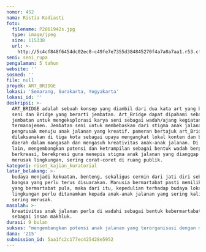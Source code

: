 ```yaml
---
nomor: 452
nama: Ristia Kadiasti
foto:
  filename: P2061942s.jpg
  type: image/jpeg
  size: 115338
  url: >-
    http://5c4cf848f6454dc02ec8-c49fe7e7355d384845270f4a7a0a7aa1.r53.cf2.rackcdn.com/a4976f09-144f-4523-95c4-d5850cf02472/P2061942s.jpg
seni: seni_rupa
pengalaman: 5 tahun
website: ''
sosmed: ''
file: null
proyek: ART_BRIDGE
lokasi: 'Semarang, Surakarta, Yogyakarta'
lokasi_id: ''
deskripsi: >-
  ART_BRIDGE adalah sebuah konsep yang diambil dari dua kata art yang berarti
  seni dan Bridge yang berarti jembatan. Art_Bridge dapat dipahami sebagai
  jembatan untuk mengeksplorasi karya seni sebagai wadah/ajang kegiatan yang
  termanajemen. Jembatan seni untuk membebaskan dari stigma anak jalanan
  pengrusak menuju anak jalanan yang kreatif. pameran bertajuk art_Bridge
  dilaksanakan di tiga kota sebagai upaya mengangkat lokal konten dan budaya
  daerah dalam mangasah dan mengasuh kreativitas anak-anak jalanan. Di sisi
  lain, mengembangkan potensi dan ketrampilan sebagai bentuk wadah berpikir,
  berkreasi, berekpresi guna menepis stigma anak jalanan yang dianggap sering
  merusak lingkungan, sering corat-coret di ruang publik. 
kategori: riset_kajian_kuratorial
latar_belakang: >-
  budaya menjadi kekuatan, benteng, sekaligus cermin dari jati diri sebuah
  bangsa yang perlu terus disuarakan. Manusia bermartabat pasti memiliki budaya
  yang bermartabat pula, maka dari itu, kepedulian terhadap budaya lokal dan
  lingkungan perlu ditanamkan kepada anak-anak jalanan yang sering kali dianggap
  sering merusak. 
masalah: >-
  kreativitas anak jalanan perlu di wadahi sebagai bentuk kebermartabatan
  sebagai insan makhluk.
durasi: 9 bulan
sukses: "mengembangkan potensi anak jalanan yang terorganisasi dengan manajemen seni\r\npameran karya-karya anak jalanan 3 kota (semarang, Surakarta, dan Yogyakarta)\r\nkarya berbasis budaya dan lingkungan sebagai bentuk kepemilikan\r\n"
dana: '215'
submission_id: 5aa1fc2c177ec425428e5952
---
```

